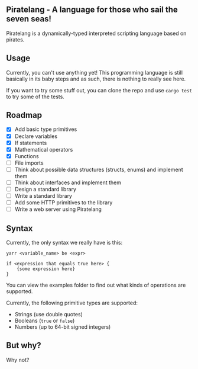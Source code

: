 ## Piratelang - A language for those who sail the seven seas!
Piratelang is a dynamically-typed interpreted scripting language based on pirates.

## Usage
Currently, you can't use anything yet! This programming language is still basically in its baby steps and as such, there is nothing to really see here.

If you want to try some stuff out, you can clone the repo and use `cargo test` to try some of the tests.

## Roadmap
- [x] Add basic type primitives
- [x] Declare variables
- [x] If statements
- [x] Mathematical operators
- [x] Functions
- [ ] File imports
- [ ] Think about possible data structures (structs, enums) and implement them
- [ ] Think about interfaces and implement them
- [ ] Design a standard library
- [ ] Write a standard library
- [ ] Add some HTTP primitives to the library
- [ ] Write a web server using Piratelang

## Syntax
Currently, the only syntax we really have is this:
```
yarr <variable_name> be <expr>

if <expression that equals true here> {
    {some expression here}
}
```

You can view the examples folder to find out what kinds of operations are supported.

Currently, the following primitive types are supported:
- Strings (use double quotes)
- Booleans (`true` or `false`)
- Numbers (up to 64-bit signed integers)

## But why?
Why not?
